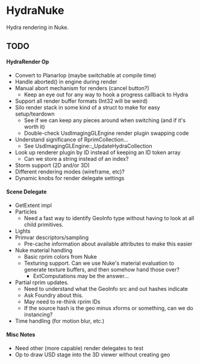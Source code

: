 # HydraNuke

Hydra rendering in Nuke.

## TODO

#### HydraRender Op

- Convert to PlanarIop (maybe switchable at compile time)
- Handle aborted() in engine during render
- Manual abort mechanism for renders (cancel button?)
    - Keep an eye out for any way to hook a progress callback to Hydra
- Support all render buffer formats (Int32 will be weird)
- Silo render stack in some kind of a struct to make for easy setup/teardown
    - See if we can keep any pieces around when switching (and if it's worth it)
    - Double-check UsdImagingGLEngine render plugin swapping code
- Understand significance of RprimCollection...
    - See UsdImagingGLEngine::_UpdateHydraCollection
- Look up renderer plugin by ID instead of keeping an ID token array
    - Can we store a string instead of an index?
- Storm support (2D and/or 3D)
- Different rendering modes (wireframe, etc)?
- Dynamic knobs for render delegate settings

#### Scene Delegate

- GetExtent impl
- Particles
    - Need a fast way to identify GeoInfo type without having to look at all
      child primitives.
- Lights
- Primvar descriptors/sampling
    - Pre-cache information about available attributes to make this easier
- Nuke material handling
    - Basic rprim colors from Nuke
    - Texturing support. Can we use Nuke's material evaluation to generate
      texture buffers, and then somehow hand those over?
        - ExtComputations may be the answer...
- Partial rprim updates.
    - Need to understand what the GeoInfo src and out hashes indicate
    - Ask Foundry about this.
    - May need to re-think rprim IDs
    - If the source hash is the geo minus xforms or something, can we do
      instancing?
- Time handling (for motion blur, etc.)

#### Misc Notes

- Need other (more capable) render delegates to test
- Op to draw USD stage into the 3D viewer without creating geo

